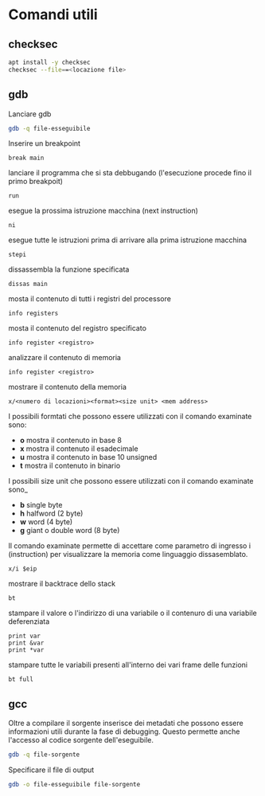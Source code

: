 # Comandi utili
## checksec
```bash
apt install -y checksec
checksec --file==<locazione file>
```

## gdb
Lanciare gdb
```bash
gdb -q file-esseguibile
```

Inserire un breakpoint 
```gdb
break main
```

lanciare il programma che si sta debbugando (l'esecuzione procede fino il primo breakpoit)
```gdb
run
```

esegue la prossima istruzione macchina (next instruction)
```gdb
ni
```

esegue tutte le istruzioni prima di arrivare alla prima istruzione macchina
```gdb
stepi
```

dissassembla la funzione specificata
```gdb
dissas main
```

mosta il contenuto di tutti i registri del processore
```gdb
info registers
```

mosta il contenuto del registro specificato
```gdb
info register <registro>
```

analizzare il contenuto di memoria
```gdb
info register <registro>
```

mostrare il contenuto della memoria
```gdb
x/<numero di locazioni><format><size unit> <mem address>
```
I possibili formtati che possono essere utilizzati con il comando examinate sono:
-	**o** mostra il contenuto in base 8
-	**x** mostra il contenuto il esadecimale
-	**u** mostra il contenuto in base 10 unsigned
-	**t** mostra il contenuto in binario

I possibili size unit che possono essere utilizzati con il comando examinate sono_
-  **b** single byte
-  **h** halfword (2 byte)
-  **w** word (4 byte)
-  **g** giant o double word (8 byte)

Il comando examinate permette di accettare come parametro di ingresso i (instruction) per visualizzare la memoria come linguaggio dissasemblato.
```gdb
x/i $eip
```

mostrare il backtrace dello stack
```gdb
bt
```

stampare il valore o l'indirizzo di una variabile o il contenuro di una variabile deferenziata
```gdb
print var
print &var
print *var
```

stampare tutte le variabili presenti all'interno dei vari frame delle funzioni 
```gdb
bt full
```

## gcc
Oltre a compilare il sorgente inserisce dei metadati che possono essere informazioni utili durante la fase di debugging. Questo permette anche l'accesso al codice sorgente dell'eseguibile.
```bash
gdb -q file-sorgente
```

Specificare il file di output 
```bash
gdb -o file-esseguibile file-sorgente
```